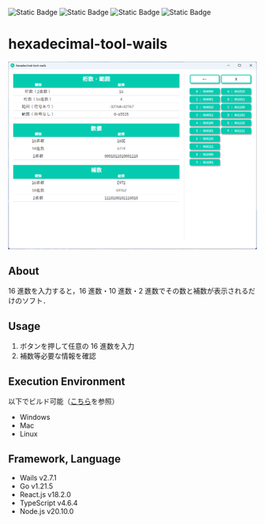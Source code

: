 ![Static Badge](https://img.shields.io/badge/Wails-v2.7.1-red)
![Static Badge](https://img.shields.io/badge/Go-v1.21.5-blue)
![Static Badge](https://img.shields.io/badge/-React-555.svg?logo=react&style=flat)
![Static Badge](https://img.shields.io/badge/-TypeScript-007ACC.svg?logo=typescript&style=flat)

# hexadecimal-tool-wails

![Screen Shot](./readmeImg/softwareScreenshot.png)

## About

16 進数を入力すると，16 進数・10 進数・2 進数でその数と補数が表示されるだけのソフト．

## Usage

1. ボタンを押して任意の 16 進数を入力
1. 補数等必要な情報を確認

## Execution Environment

以下でビルド可能（[こちら](https://wails.io/ja/docs/gettingstarted/building)を参照）

-   Windows
-   Mac
-   Linux

## Framework, Language

-   Wails v2.7.1
-   Go v1.21.5
-   React.js v18.2.0
-   TypeScript v4.6.4
-   Node.js v20.10.0
